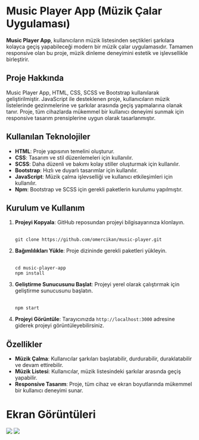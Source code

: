 <h1>Music Player App (Müzik Çalar Uygulaması)</h1>

<p><strong>Music Player App</strong>, kullanıcıların müzik listesinden seçtikleri şarkılara kolayca geçiş yapabileceği modern bir müzik çalar uygulamasıdır. Tamamen responsive olan bu proje, müzik dinleme deneyimini estetik ve işlevsellikle birleştirir.</p>

<h2>Proje Hakkında</h2>
<p>Music Player App, HTML, CSS, SCSS ve Bootstrap kullanılarak geliştirilmiştir. JavaScript ile desteklenen proje, kullanıcıların müzik listelerinde gezinmelerine ve şarkılar arasında geçiş yapmalarına olanak tanır. Proje, tüm cihazlarda mükemmel bir kullanıcı deneyimi sunmak için responsive tasarım prensiplerine uygun olarak tasarlanmıştır.</p>

<h2>Kullanılan Teknolojiler</h2>
<ul>
    <li><strong>HTML</strong>: Proje yapısının temelini oluşturur.</li>
    <li><strong>CSS</strong>: Tasarım ve stil düzenlemeleri için kullanılır.</li>
    <li><strong>SCSS</strong>: Daha düzenli ve bakımı kolay stiller oluşturmak için kullanılır.</li>
    <li><strong>Bootstrap</strong>: Hızlı ve duyarlı tasarımlar için kullanılır.</li>
    <li><strong>JavaScript</strong>: Müzik çalma işlevselliği ve kullanıcı etkileşimleri için kullanılır.</li>
    <li><strong>Npm</strong>: Bootstrap ve SCSS için gerekli paketlerin kurulumu yapılmıştır.</li>
</ul>

<h2>Kurulum ve Kullanım</h2>
<ol>
    <li><strong>Projeyi Kopyala</strong>: GitHub reposundan projeyi bilgisayarınıza klonlayın.
        <br><br>
        <pre><code>git clone https://github.com/omercikan/music-player.git</code></pre>
    </li>
    <li><strong>Bağımlılıkları Yükle</strong>: Proje dizininde gerekli paketleri yükleyin.
        <br><br>
        <pre><code>cd music-player-app
npm install</code></pre>
    </li>
    <li><strong>Geliştirme Sunucusunu Başlat</strong>: Projeyi yerel olarak çalıştırmak için geliştirme sunucusunu başlatın.
        <br><br>
        <pre><code>npm start</code></pre>
    </li>
    <li><strong>Projeyi Görüntüle</strong>: Tarayıcınızda <code>http://localhost:3000</code> adresine giderek projeyi görüntüleyebilirsiniz.</li>
</ol>

<h2>Özellikler</h2>
<ul>
    <li><strong>Müzik Çalma</strong>: Kullanıcılar şarkıları başlatabilir, durdurabilir, duraklatabilir ve devam ettirebilir.</li>
    <li><strong>Müzik Listesi</strong>: Kullanıcılar, müzik listesindeki şarkılar arasında geçiş yapabilir.</li>
    <li><strong>Responsive Tasarım</strong>: Proje, tüm cihaz ve ekran boyutlarında mükemmel bir kullanıcı deneyimi sunar.</li>
</ul>

<h1>Ekran Görüntüleri</h1>

![](https://l24.im/oATkJ0S)
![](https://l24.im/PnTK8F)
